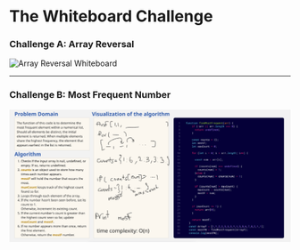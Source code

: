 # The Whiteboard Challenge

### Challenge A: Array Reversal

![Array Reversal Whiteboard](C:/Users/Salma/Desktop/challenges-and-data-structures/im1.PNG)

---

### Challenge B: Most Frequent Number

![Most Frequent Number Whiteboard](whiteboard-challenges/im2.PNG)
